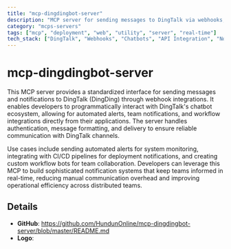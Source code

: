 ```yaml
---
title: "mcp-dingdingbot-server"
description: "MCP server for sending messages to DingTalk via webhooks, enabling chatbot integrations and notifications."
category: "mcps-servers"
tags: ["mcp", "deployment", "web", "utility", "server", "real-time"]
tech_stack: ["DingTalk", "Webhooks", "Chatbots", "API Integration", "Notifications"]
---
```


# mcp-dingdingbot-server

This MCP server provides a standardized interface for sending messages and notifications to DingTalk (DingDing) through webhook integrations. It enables developers to programmatically interact with DingTalk's chatbot ecosystem, allowing for automated alerts, team notifications, and workflow integrations directly from their applications. The server handles authentication, message formatting, and delivery to ensure reliable communication with DingTalk channels.

Use cases include sending automated alerts for system monitoring, integrating with CI/CD pipelines for deployment notifications, and creating custom workflow bots for team collaboration. Developers can leverage this MCP to build sophisticated notification systems that keep teams informed in real-time, reducing manual communication overhead and improving operational efficiency across distributed teams.

## Details

- **GitHub**: https://github.com/HundunOnline/mcp-dingdingbot-server/blob/master/README.md
- **Logo**: 
